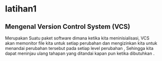 # latihan1

## Mengenal Version Control System (VCS)
Merupakan Suatu paket software dimana ketika kita meninisialisasi, VCS akan memonitor file kita untuk setiap perubahan dan mengizinkan kita untuk menandai perubahan tersebut pada setiap level perubahan , Sehingga kita dapat meninjau ulang tahapan yang ditandai kapan pun ketika dibutuhkan .
